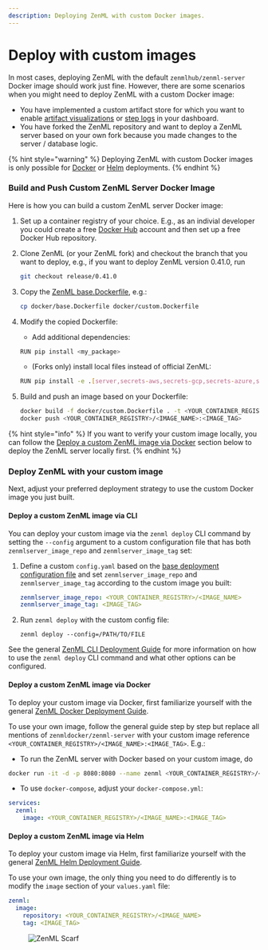 ```yaml
---
description: Deploying ZenML with custom Docker images.
---
```


# Deploy with custom images

In most cases, deploying ZenML with the default `zenmlhub/zenml-server` Docker image should work just fine. However, there are some scenarios when you might need to deploy ZenML with a custom Docker image:

* You have implemented a custom artifact store for which you want to enable [artifact visualizations](../handle-data-artifacts/visualize-artifacts.md) or [step logs](../setting-up-a-project-repository/best-practices.md#logging) in your dashboard.
* You have forked the ZenML repository and want to deploy a ZenML server based on your own fork because you made changes to the server / database logic.

{% hint style="warning" %}
Deploying ZenML with custom Docker images is only possible for [Docker](deploy-with-docker.md) or [Helm](deploy-with-helm.md) deployments.
{% endhint %}

### Build and Push Custom ZenML Server Docker Image

Here is how you can build a custom ZenML server Docker image:

1. Set up a container registry of your choice. E.g., as an indivial developer you could create a free [Docker Hub](https://hub.docker.com/) account and then set up a free Docker Hub repository.
2.  Clone ZenML (or your ZenML fork) and checkout the branch that you want to deploy, e.g., if you want to deploy ZenML version 0.41.0, run

    ```bash
    git checkout release/0.41.0
    ```
3.  Copy the [ZenML base.Dockerfile](https://github.com/zenml-io/zenml/blob/main/docker/base.Dockerfile), e.g.:

    ```bash
    cp docker/base.Dockerfile docker/custom.Dockerfile
    ```
4.  Modify the copied Dockerfile:

    * Add additional dependencies:

    ```bash
    RUN pip install <my_package>
    ```

    * (Forks only) install local files instead of official ZenML:

    ```bash
    RUN pip install -e .[server,secrets-aws,secrets-gcp,secrets-azure,secrets-hashicorp,s3fs,gcsfs,adlfs,connectors-aws,connectors-gcp,connectors-azure]
    ```
5.  Build and push an image based on your Dockerfile:

    ```bash
    docker build -f docker/custom.Dockerfile . -t <YOUR_CONTAINER_REGISTRY>/<IMAGE_NAME>:<IMAGE_TAG> --platform linux/amd64
    docker push <YOUR_CONTAINER_REGISTRY>/<IMAGE_NAME>:<IMAGE_TAG>
    ```

{% hint style="info" %}
If you want to verify your custom image locally, you can follow the [Deploy a custom ZenML image via Docker](#deploy-a-custom-zenml-image-via-docker) section below to deploy the ZenML server locally first.
{% endhint %}

### Deploy ZenML with your custom image

Next, adjust your preferred deployment strategy to use the custom Docker image you just built.

#### Deploy a custom ZenML image via CLI

You can deploy your custom image via the `zenml deploy` CLI command by setting the `--config` argument to a custom configuration file that has both `zenmlserver_image_repo` and `zenmlserver_image_tag` set:

1.  Define a custom `config.yaml` based on the [base deployment configuration file](deploy-with-zenml-cli.md#base-configuration-file) and set `zenmlserver_image_repo` and `zenmlserver_image_tag` according to the custom image you built:

    ```yaml
    zenmlserver_image_repo: <YOUR_CONTAINER_REGISTRY>/<IMAGE_NAME>
    zenmlserver_image_tag: <IMAGE_TAG>
    ```
2.  Run `zenml deploy` with the custom config file:

    ```shell
    zenml deploy --config=/PATH/TO/FILE
    ```

See the general [ZenML CLI Deployment Guide](deploy-with-zenml-cli.md) for more information on how to use the `zenml deploy` CLI command and what other options can be configured.

#### Deploy a custom ZenML image via Docker

To deploy your custom image via Docker, first familiarize yourself with the general [ZenML Docker Deployment Guide](deploy-with-docker.md).

To use your own image, follow the general guide step by step but replace all mentions of `zenmldocker/zenml-server` with your custom image reference `<YOUR_CONTAINER_REGISTRY>/<IMAGE_NAME>:<IMAGE_TAG>`. E.g.:

* To run the ZenML server with Docker based on your custom image, do

```bash
docker run -it -d -p 8080:8080 --name zenml <YOUR_CONTAINER_REGISTRY>/<IMAGE_NAME>:<IMAGE_TAG>
```

* To use `docker-compose`, adjust your `docker-compose.yml`:

```yaml
services:
  zenml:
    image: <YOUR_CONTAINER_REGISTRY>/<IMAGE_NAME>:<IMAGE_TAG>
```

#### Deploy a custom ZenML image via Helm

To deploy your custom image via Helm, first familiarize yourself with the general [ZenML Helm Deployment Guide](deploy-with-helm.md).

To use your own image, the only thing you need to do differently is to modify the `image` section of your `values.yaml` file:

```yaml
zenml:
  image:
    repository: <YOUR_CONTAINER_REGISTRY>/<IMAGE_NAME>
    tag: <IMAGE_TAG>
```

<figure><img src="https://static.scarf.sh/a.png?x-pxid=f0b4f458-0a54-4fcd-aa95-d5ee424815bc" alt="ZenML Scarf"><figcaption></figcaption></figure>
